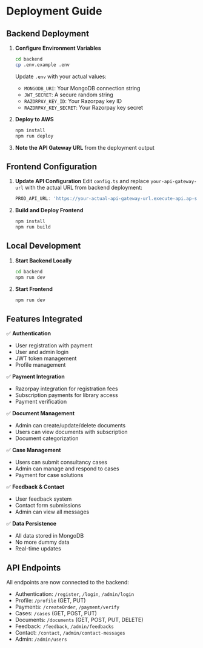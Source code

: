 # Deployment Guide

## Backend Deployment

1. **Configure Environment Variables**
   ```bash
   cd backend
   cp .env.example .env
   ```
   Update `.env` with your actual values:
   - `MONGODB_URI`: Your MongoDB connection string
   - `JWT_SECRET`: A secure random string
   - `RAZORPAY_KEY_ID`: Your Razorpay key ID
   - `RAZORPAY_KEY_SECRET`: Your Razorpay key secret

2. **Deploy to AWS**
   ```bash
   npm install
   npm run deploy
   ```

3. **Note the API Gateway URL** from the deployment output

## Frontend Configuration

1. **Update API Configuration**
   Edit `config.ts` and replace `your-api-gateway-url` with the actual URL from backend deployment:
   ```typescript
   PROD_API_URL: 'https://your-actual-api-gateway-url.execute-api.ap-south-1.amazonaws.com'
   ```

2. **Build and Deploy Frontend**
   ```bash
   npm install
   npm run build
   ```

## Local Development

1. **Start Backend Locally**
   ```bash
   cd backend
   npm run dev
   ```

2. **Start Frontend**
   ```bash
   npm run dev
   ```

## Features Integrated

✅ **Authentication**
- User registration with payment
- User and admin login
- JWT token management
- Profile management

✅ **Payment Integration**
- Razorpay integration for registration fees
- Subscription payments for library access
- Payment verification

✅ **Document Management**
- Admin can create/update/delete documents
- Users can view documents with subscription
- Document categorization

✅ **Case Management**
- Users can submit consultancy cases
- Admin can manage and respond to cases
- Payment for case solutions

✅ **Feedback & Contact**
- User feedback system
- Contact form submissions
- Admin can view all messages

✅ **Data Persistence**
- All data stored in MongoDB
- No more dummy data
- Real-time updates

## API Endpoints

All endpoints are now connected to the backend:
- Authentication: `/register`, `/login`, `/admin/login`
- Profile: `/profile` (GET, PUT)
- Payments: `/createOrder`, `/payment/verify`
- Cases: `/cases` (GET, POST, PUT)
- Documents: `/documents` (GET, POST, PUT, DELETE)
- Feedback: `/feedback`, `/admin/feedbacks`
- Contact: `/contact`, `/admin/contact-messages`
- Admin: `/admin/users`